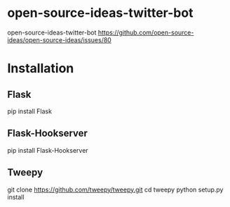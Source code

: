 # open-source-ideas-twitter-bot
open-source-ideas-twitter-bot https://github.com/open-source-ideas/open-source-ideas/issues/80
# Installation
## Flask
pip install Flask
## Flask-Hookserver
pip install Flask-Hookserver
## Tweepy
git clone https://github.com/tweepy/tweepy.git
cd tweepy
python setup.py install
